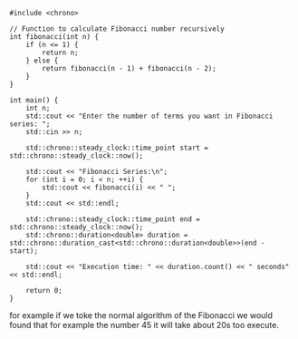 ```#include <iostream>
#include <chrono>

// Function to calculate Fibonacci number recursively
int fibonacci(int n) {
    if (n <= 1) {
        return n;
    } else {
        return fibonacci(n - 1) + fibonacci(n - 2);
    }
}

int main() {
    int n;
    std::cout << "Enter the number of terms you want in Fibonacci series: ";
    std::cin >> n;

    std::chrono::steady_clock::time_point start = std::chrono::steady_clock::now();

    std::cout << "Fibonacci Series:\n";
    for (int i = 0; i < n; ++i) {
        std::cout << fibonacci(i) << " ";
    }
    std::cout << std::endl;

    std::chrono::steady_clock::time_point end = std::chrono::steady_clock::now();
    std::chrono::duration<double> duration = std::chrono::duration_cast<std::chrono::duration<double>>(end - start);

    std::cout << "Execution time: " << duration.count() << " seconds" << std::endl;

    return 0;
}
```

for example if we toke the normal algorithm of the Fibonacci we would found that for example the number 45 it will take about 20s too execute.